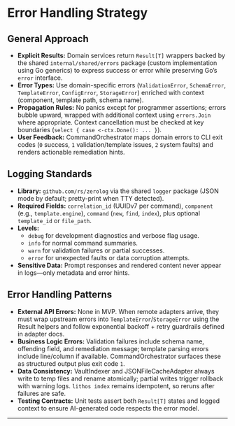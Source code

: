 # Error Handling Strategy

## General Approach

- **Explicit Results:** Domain services return `Result[T]` wrappers backed by the shared `internal/shared/errors` package (custom implementation using Go generics) to express success or error while preserving Go’s `error` interface.
- **Error Types:** Use domain-specific errors (`ValidationError`, `SchemaError`, `TemplateError`, `ConfigError`, `StorageError`) enriched with context (component, template path, schema name).
- **Propagation Rules:** No panics except for programmer assertions; errors bubble upward, wrapped with additional context using `errors.Join` where appropriate. Context cancellation must be checked at key boundaries (`select { case <-ctx.Done(): ... }`).
- **User Feedback:** CommandOrchestrator maps domain errors to CLI exit codes (`0` success, `1` validation/template issues, `2` system faults) and renders actionable remediation hints.

## Logging Standards

- **Library:** `github.com/rs/zerolog` via the shared `logger` package (JSON mode by default; pretty-print when TTY detected).
- **Required Fields:** `correlation_id` (UUIDv7 per command), `component` (e.g., `template.engine`), `command` (`new`, `find`, `index`), plus optional `template_id` or `file_path`.
- **Levels:**
  - `debug` for development diagnostics and verbose flag usage.
  - `info` for normal command summaries.
  - `warn` for validation failures or partial successes.
  - `error` for unexpected faults or data corruption attempts.
- **Sensitive Data:** Prompt responses and rendered content never appear in logs—only metadata and error hints.

## Error Handling Patterns

- **External API Errors:** None in MVP. When remote adapters arrive, they must wrap upstream errors into `TemplateError`/`StorageError` using the Result helpers and follow exponential backoff + retry guardrails defined in adapter docs.
- **Business Logic Errors:** Validation failures include schema name, offending field, and remediation message; template parsing errors include line/column if available. CommandOrchestrator surfaces these as structured output plus exit code `1`.
- **Data Consistency:** VaultIndexer and JSONFileCacheAdapter always write to temp files and rename atomically; partial writes trigger rollback with warning logs. `lithos index` remains idempotent, so reruns after failures are safe.
- **Testing Contracts:** Unit tests assert both `Result[T]` states and logged context to ensure AI-generated code respects the error model.

---
